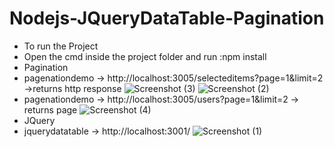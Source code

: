 # Nodejs-JQueryDataTable-Pagination
* To run the Project 
* Open the cmd inside the project folder and run :npm install 
* Pagination 
* pagenationdemo -> http://localhost:3005/selecteditems?page=1&limit=2  ->returns http response
![Screenshot (3)](https://user-images.githubusercontent.com/56108097/106934945-c8d67d80-6740-11eb-96dd-a1b810c0083f.png)
![Screenshot (2)](https://user-images.githubusercontent.com/56108097/106934958-cb38d780-6740-11eb-95c2-1df0b3486749.png)
* pagenationdemo -> http://localhost:3005/users?page=1&limit=2 -> returns page
![Screenshot (4)](https://user-images.githubusercontent.com/56108097/106934968-ce33c800-6740-11eb-8615-3d58e18d02ae.png)
* JQuery 
* jquerydatatable -> http://localhost:3001/
![Screenshot (1)](https://user-images.githubusercontent.com/56108097/106934971-cffd8b80-6740-11eb-8d49-da7e91526d93.png)
